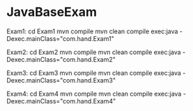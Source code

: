 # JavaBaseExam
Exam1:
cd Exam1
mvn compile
mvn clean compile exec:java -Dexec.mainClass="com.hand.Exam1" 

Exam2:
cd Exam2
mvn compile
mvn clean compile exec:java -Dexec.mainClass="com.hand.Exam2" 

Exam3:
cd Exam3
mvn compile
mvn clean compile exec:java -Dexec.mainClass="com.hand.Exam3" 

Exam4:
cd Exam4
mvn compile
mvn clean compile exec:java -Dexec.mainClass="com.hand.Exam4" 

